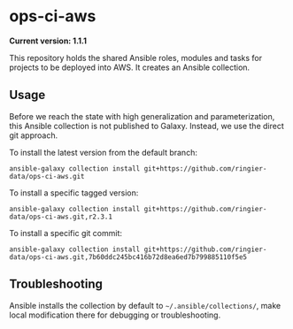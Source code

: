 # ops-ci-aws

**Current version: 1.1.1**

This repository holds the shared Ansible roles, modules and tasks for projects to be deployed into AWS. It creates an Ansible collection.

## Usage

Before we reach the state with high generalization and parameterization, this Ansible collection is not published to Galaxy. Instead, we
use the direct git approach.

To install the latest version from the default branch:
```shell-script
ansible-galaxy collection install git+https://github.com/ringier-data/ops-ci-aws.git
```

To install a specific tagged version:
```shell-script
ansible-galaxy collection install git+https://github.com/ringier-data/ops-ci-aws.git,r2.3.1
```

To install a specific git commit:
```shell-script
ansible-galaxy collection install git+https://github.com/ringier-data/ops-ci-aws.git,7b60ddc245bc416b72d8ea6ed7b799885110f5e5
```

## Troubleshooting

Ansible installs the collection by default to `~/.ansible/collections/`, make local modification there for debugging or troubleshooting.
